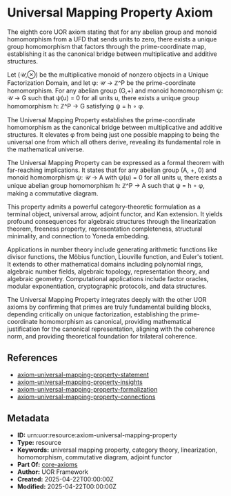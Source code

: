 # Universal Mapping Property Axiom

The eighth core UOR axiom stating that for any abelian group and monoid homomorphism from a UFD that sends units to zero, there exists a unique group homomorphism that factors through the prime-coordinate map, establishing it as the canonical bridge between multiplicative and additive structures.

Let (𝒰,⊗) be the multiplicative monoid of nonzero objects in a Unique Factorization Domain, and let φ: 𝒰 → ℤ^P be the prime-coordinate homomorphism. For any abelian group (G,+) and monoid homomorphism ψ: 𝒰 → G such that ψ(u) = 0 for all units u, there exists a unique group homomorphism h: ℤ^P → G satisfying ψ = h ∘ φ.

The Universal Mapping Property establishes the prime-coordinate homomorphism as the canonical bridge between multiplicative and additive structures. It elevates φ from being just one possible mapping to being the universal one from which all others derive, revealing its fundamental role in the mathematical universe.

The Universal Mapping Property can be expressed as a formal theorem with far-reaching implications. It states that for any abelian group (A, +, 0) and monoid homomorphism ψ: 𝒰 → A with ψ(u) = 0 for all units u, there exists a unique abelian group homomorphism h: ℤ^P → A such that ψ = h ∘ φ, making a commutative diagram.

This property admits a powerful category-theoretic formulation as a terminal object, universal arrow, adjoint functor, and Kan extension. It yields profound consequences for algebraic structures through the linearization theorem, freeness property, representation completeness, structural minimality, and connection to Yoneda embedding.

Applications in number theory include generating arithmetic functions like divisor functions, the Möbius function, Liouville function, and Euler's totient. It extends to other mathematical domains including polynomial rings, algebraic number fields, algebraic topology, representation theory, and algebraic geometry. Computational applications include factor oracles, modular exponentiation, cryptographic protocols, and data structures.

The Universal Mapping Property integrates deeply with the other UOR axioms by confirming that primes are truly fundamental building blocks, depending critically on unique factorization, establishing the prime-coordinate homomorphism as canonical, providing mathematical justification for the canonical representation, aligning with the coherence norm, and providing theoretical foundation for trilateral coherence.

## References

- [axiom-universal-mapping-property-statement](./axiom-universal-mapping-property-statement.md)
- [axiom-universal-mapping-property-insights](./axiom-universal-mapping-property-insights.md)
- [axiom-universal-mapping-property-formalization](./axiom-universal-mapping-property-formalization.md)
- [axiom-universal-mapping-property-connections](./axiom-universal-mapping-property-connections.md)

## Metadata

- **ID:** urn:uor:resource:axiom-universal-mapping-property
- **Type:** resource
- **Keywords:** universal mapping property, category theory, linearization, homomorphism, commutative diagram, adjoint functor
- **Part Of:** [core-axioms](../Topics/core-axioms.md)
- **Author:** UOR Framework
- **Created:** 2025-04-22T00:00:00Z
- **Modified:** 2025-04-22T00:00:00Z
